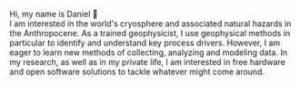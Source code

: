 Hi, my name is Daniel 👋\
I am interested in the world's cryosphere and associated natural hazards in the Anthropocene. As a trained geophysicist, I use geophysical methods in particular to identify and understand key process drivers. However, I am eager to learn new methods of collecting, analyzing and modeling data. In my research, as well as in my private life, I am interested in free hardware and open software solutions to tackle whatever might come around.      

<!--
**da0bi/da0bi** is a ✨ _special_ ✨ repository because its `README.md` (this file) appears on your GitHub profile.

Here are some ideas to get you started:

- 🔭 I’m currently working on ...
- 🌱 I’m currently learning ...
- 👯 I’m looking to collaborate on ...
- 🤔 I’m looking for help with ...
- 💬 Ask me about ...
- 📫 How to reach me: ...
- 😄 Pronouns: ...
- ⚡ Fun fact: ...
-->
